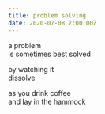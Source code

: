 ```yaml
---
title: problem solving
date: 2020-07-08 7:00:00Z
---
```


a problem  
is sometimes best solved  

by watching it  
dissolve  

as you drink coffee  
and lay in the hammock  